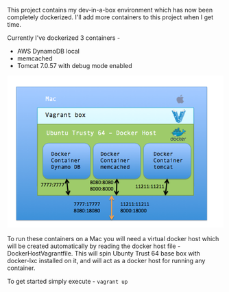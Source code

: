 This project contains my dev-in-a-box environment which has now been completely dockerized. I'll add more containers to this project when I get time. 

Currently I've dockerized 3 containers - 
* AWS DynamoDB local
* memcached
* Tomcat 7.0.57 with debug mode enabled

![devinbox.png](./images/devinbox.png)

To run these containers on a Mac you will need a virtual docker host which will be created automatically by reading the docker host file - DockerHostVagrantfile. This will spin Ubunty Trust 64 base box with docker-lxc installed on it, and will act as a docker host for running any container.

To get started simply execute - 
`vagrant up`
